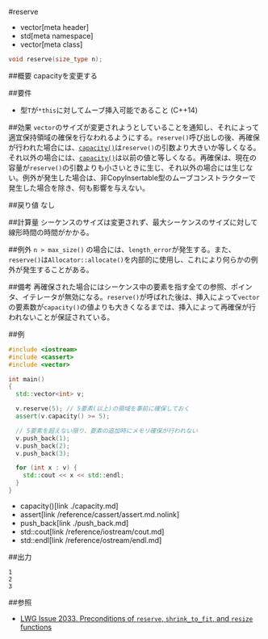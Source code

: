 #reserve
* vector[meta header]
* std[meta namespace]
* vector[meta class]

```cpp
void reserve(size_type n);
```

##概要
capacityを変更する


##要件
- 型`T`が`*this`に対してムーブ挿入可能であること (C++14)


##効果
`vector`のサイズが変更されようとしていることを通知し、それによって適宜保持領域の確保を行なわれるようにする。`reserve()`呼び出しの後、再確保が行われた場合には、[`capacity()`](./capacity.md)は`reserve()`の引数より大きいか等しくなる。それ以外の場合には、[`capacity()`](./capacity.md)は以前の値と等しくなる。再確保は、現在の容量が`reserve()`の引数よりも小さいときに生じ、それ以外の場合には生じない。例外が発生した場合は、非CopyInsertable型のムーブコンストラクターで発生した場合を除き、何も影響を与えない。


##戻り値
なし


##計算量
シーケンスのサイズは変更されず、最大シーケンスのサイズに対して線形時間の時間がかかる。


##例外
`n > max_size()` の場合には、`length_error`が発生する。また、`reserve()`は`Allocator::allocate()`を内部的に使用し、これにより何らかの例外が発生することがある。


##備考
再確保された場合にはシーケンス中の要素を指す全ての参照、ポインタ、イテレータが無効になる。`reserve()`が呼ばれた後は、挿入によって`vector`の要素数が`capacity()`の値よりも大きくなるまでは、挿入によって再確保が行われないことが保証されている。


##例
```cpp
#include <iostream>
#include <cassert>
#include <vector>

int main()
{
  std::vector<int> v;

  v.reserve(5); // 5要素(以上)の領域を事前に確保しておく
  assert(v.capacity() >= 5);

  // 5要素を超えない限り、要素の追加時にメモリ確保が行われない
  v.push_back(1);
  v.push_back(2);
  v.push_back(3);

  for (int x : v) {
    std::cout << x << std::endl;
  }
}
```
* capacity()[link ./capacity.md]
* assert[link /reference/cassert/assert.md.nolink]
* push_back[link ./push_back.md]
* std::cout[link /reference/iostream/cout.md]
* std::endl[link /reference/ostream/endl.md]

##出力
```
1
2
3
```

##参照
- [LWG Issue 2033. Preconditions of `reserve`, `shrink_to_fit`, and `resize` functions](http://www.open-std.org/jtc1/sc22/wg21/docs/lwg-defects.html#2033)

